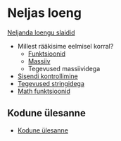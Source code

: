 # Neljas loeng

[Neljanda loengu slaidid](slaidid.pdf/slaidid.pdf)

- Millest rääkisime eelmisel korral?
    - [Funktsioonid](../../concepts/funktsioon/about.md)
    - [Massiiv](../../concepts/massiiv/about.md)
    - Tegevused massiividega
- [Sisendi kontrollimine](../../concepts/sisendiKontrollimine/about.md)
- [Tegevused stringidega](../../concepts/string/about.md#stringi-meetodid)
- [Math funktsioonid](../../concepts/mathMeetodid/about.md)

## Kodune ülesanne

- [Kodune ülesanne](./homework.md)
